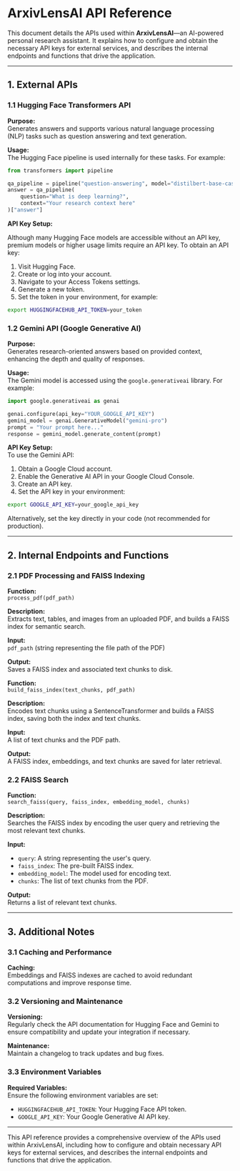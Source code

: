 # ArxivLensAI API Reference

This document details the APIs used within **ArxivLensAI**—an AI-powered personal research assistant. It explains how to configure and obtain the necessary API keys for external services, and describes the internal endpoints and functions that drive the application.

---

## 1. External APIs

### 1.1 Hugging Face Transformers API

**Purpose:**  
Generates answers and supports various natural language processing (NLP) tasks such as question answering and text generation.

**Usage:**  
The Hugging Face pipeline is used internally for these tasks. For example:
```python
from transformers import pipeline

qa_pipeline = pipeline("question-answering", model="distilbert-base-cased-distilled-squad")
answer = qa_pipeline(
    question="What is deep learning?", 
    context="Your research context here"
)["answer"]
```

**API Key Setup:**

Although many Hugging Face models are accessible without an API key, premium models or higher usage limits require an API key.
To obtain an API key:
1. Visit Hugging Face.
2. Create or log into your account.
3. Navigate to your Access Tokens settings.
4. Generate a new token.
5. Set the token in your environment, for example:
```bash
export HUGGINGFACEHUB_API_TOKEN=your_token
```

### 1.2 Gemini API (Google Generative AI)

**Purpose:**  
Generates research-oriented answers based on provided context, enhancing the depth and quality of responses.

**Usage:**  
The Gemini model is accessed using the `google.generativeai` library. For example:
```python
import google.generativeai as genai

genai.configure(api_key="YOUR_GOOGLE_API_KEY")
gemini_model = genai.GenerativeModel("gemini-pro")
prompt = "Your prompt here..."
response = gemini_model.generate_content(prompt)
```

**API Key Setup:**  
To use the Gemini API:
1. Obtain a Google Cloud account.
2. Enable the Generative AI API in your Google Cloud Console.
3. Create an API key.
4. Set the API key in your environment:
```bash
export GOOGLE_API_KEY=your_google_api_key
```
Alternatively, set the key directly in your code (not recommended for production).

---

## 2. Internal Endpoints and Functions

### 2.1 PDF Processing and FAISS Indexing

**Function:**  
`process_pdf(pdf_path)`

**Description:**  
Extracts text, tables, and images from an uploaded PDF, and builds a FAISS index for semantic search.

**Input:**  
`pdf_path` (string representing the file path of the PDF)

**Output:**  
Saves a FAISS index and associated text chunks to disk.

**Function:**  
`build_faiss_index(text_chunks, pdf_path)`

**Description:**  
Encodes text chunks using a SentenceTransformer and builds a FAISS index, saving both the index and text chunks.

**Input:**  
A list of text chunks and the PDF path.

**Output:**  
A FAISS index, embeddings, and text chunks are saved for later retrieval.

### 2.2 FAISS Search

**Function:**  
`search_faiss(query, faiss_index, embedding_model, chunks)`

**Description:**  
Searches the FAISS index by encoding the user query and retrieving the most relevant text chunks.

**Input:**  
- `query`: A string representing the user's query.
- `faiss_index`: The pre-built FAISS index.
- `embedding_model`: The model used for encoding text.
- `chunks`: The list of text chunks from the PDF.

**Output:**  
Returns a list of relevant text chunks.

---

## 3. Additional Notes

### 3.1 Caching and Performance

**Caching:**  
Embeddings and FAISS indexes are cached to avoid redundant computations and improve response time.

### 3.2 Versioning and Maintenance

**Versioning:**  
Regularly check the API documentation for Hugging Face and Gemini to ensure compatibility and update your integration if necessary.

**Maintenance:**  
Maintain a changelog to track updates and bug fixes.

### 3.3 Environment Variables

**Required Variables:**  
Ensure the following environment variables are set:

- `HUGGINGFACEHUB_API_TOKEN`: Your Hugging Face API token.
- `GOOGLE_API_KEY`: Your Google Generative AI API key.

---

This API reference provides a comprehensive overview of the APIs used within ArxivLensAI, including how to configure and obtain necessary API keys for external services, and describes the internal endpoints and functions that drive the application.
